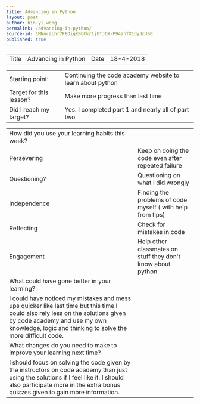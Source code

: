 ```yaml
---
title: Advancing in Python
layout: post
author: hin-yi.wong
permalink: /advancing-in-python/
source-id: 1MNncaLhr7FEDigKBCCkr1jETJOX-P94anfX1dy3cJS0
published: true
---
```

<table>
  <tr>
    <td>Title</td>
    <td>Advancing in Python</td>
    <td>Date</td>
    <td>18-4-2018</td>
  </tr>
</table>


<table>
  <tr>
    <td>Starting point:</td>
    <td>Continuing the code academy website to learn about python</td>
  </tr>
  <tr>
    <td>Target for this lesson?</td>
    <td>Make more progress than last time</td>
  </tr>
  <tr>
    <td>Did I reach my target? </td>
    <td>Yes. I completed part 1 and nearly all of part two</td>
  </tr>
</table>


<table>
  <tr>
    <td>How did you use your learning habits this week?</td>
    <td></td>
  </tr>
  <tr>
    <td>Persevering</td>
    <td>Keep on doing the code even after repeated failure</td>
  </tr>
  <tr>
    <td>Questioning?</td>
    <td>Questioning on what I did wrongly</td>
  </tr>
  <tr>
    <td>Independence</td>
    <td>Finding the problems of code myself ( with help from tips)</td>
  </tr>
  <tr>
    <td>Reflecting</td>
    <td>Check for mistakes in code</td>
  </tr>
  <tr>
    <td>Engagement</td>
    <td>Help other classmates on stuff they don't know about python</td>
  </tr>
  <tr>
    <td>What could have gone better in your learning?</td>
    <td></td>
  </tr>
  <tr>
    <td>I could have noticed my mistakes and mess ups quicker like last time but this time I could also rely less on the solutions given by code academy and use my own knowledge, logic and thinking to solve the more difficult code.</td>
    <td></td>
  </tr>
  <tr>
    <td>What changes do you need to make to improve your learning next time?</td>
    <td></td>
  </tr>
  <tr>
    <td>I should focus on solving the code given by the instructors on code academy than just using the solutions if I feel like it. I should also participate more in the extra bonus quizzes given to gain more information.</td>
    <td></td>
  </tr>
</table>


